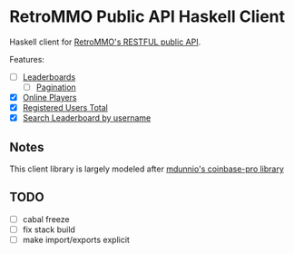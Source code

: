 # RetroMMO Public API Haskell Client

Haskell client for [RetroMMO's RESTFUL public API](https://github.com/retro-mmo-com/api-docs).

Features:

- [ ] [Leaderboards](https://play.retro-mmo.com/leaderboards.json)
    - [ ] [Pagination](https://play.retro-mmo.com/leaderboards.json?page=2)
- [x] [Online Players](https://play.retro-mmo.com/players.json)
- [x] [Registered Users Total](https://play.retro-mmo.com/registered-users.json)
- [x] [Search Leaderboard by username](https://play.retro-mmo.com/users/Evan.json)

## Notes

This client library is largely modeled after [mdunnio's coinbase-pro library](https://github.com/mdunnio/coinbase-pro)

## TODO

- [ ] cabal freeze
- [ ] fix stack build
- [ ] make import/exports explicit

